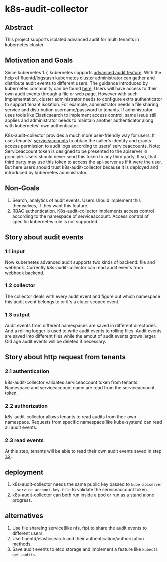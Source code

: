 # k8s-audit-collector

## Abstract
This project supports isolated advanced audit for multi tenants in kubernetes cluster.

## Motivation and Goals
Since kubernetes 1.7, kubernetes supports [advanced audit feature](https://kubernetes.io/docs/tasks/debug-application-cluster/audit/). With the help of fluentd/logstash kubernetes cluster administrator can gather and distribute audit events to different users. The guidance introduced by kubernetes community can be found [here](https://kubernetes.io/docs/tasks/debug-application-cluster/audit/#log-collector-examples). Users will have access to their own audit events through a file or web page. However with such implementation, cluster administrator needs to configure extra authenticator to support tenant isolation. For example, administrator needs a file sharing service and distribution username/password to tenants. If administrator uses tools like Elasticsearch to implement access control, same issue still applies and administrator needs to maintain another authenticator along with kubernetes' own authenticator.

K8s-audit-collector provides a much more user-friendly way for users. It uses tenants' [serviceaccounts](https://kubernetes.io/docs/admin/service-accounts-admin/) to obtain the caller's identity and grants access permission to audit logs according to users' serviceaccounts.
Note: Serviceaccount token is designed to be presented to the apiserver in principle. Users should never send this token to any third party. If so, that third party may use this token to access the api-server as if it were the user. But here users should trust k8s-audit-collector because it is deployed and introduced by kubernetes administrator.

## Non-Goals
1. Search, analytics of audit events. Users should implement this themselves, if they want this feature.
2. RBAC authentication. K8s-audit-collector implements access control according to the namespace of serviceaccount. Access control of specific kubernetes role is not supported.


## Story about audit events
### 1.1 input
Now kubernetes advanced audit supports two kinds of backend: file and webhook. Currently k8s-audit-collector can read audit events from webhook backend.
### 1.2 collector
The collector deals with every audit event and figure out which namespace this audit event belongs to or it's a cluter scoped event.
### 1.3 output
Audit events from different namespaces are saved in different directories. And a rolling logger is used to write audit events to rolling files. Audit events are saved into different files while the amout of audit events grows larger. Old age audit events will be deleted if necessary.

## Story about http request from tenants
### 2.1 authentication
k8s-audit-collector validates serviceaccount token from tenants. Namespace and serviceaccount name are read from the serviceaccount token.
### 2.2 authorization
k8s-audit-collector allows tenants to read audits from their own namespace. Requests from specific namespace(like kube-system) can read all audit events.
### 2.3 read events
At this step, tenants will be able to read their own audit events saved in step [1.3](#13-output).

## deployment
1. k8s-audit-collector needs the same public key passed to `kube-apiserver --service-account-key-file` to validate the serviceaccount token.
2. k8s-audit-collector can both run inside a pod or run as a stand alone progress.

## alternatives
1. Use file shareing service(like nfs, ftp) to share the audit events to different users.
2. Use fluentd/elasticsearch and their authentication/authorization methods.
3. Save audit events to etcd storage and implement a feature like `kubectl get audits`.
